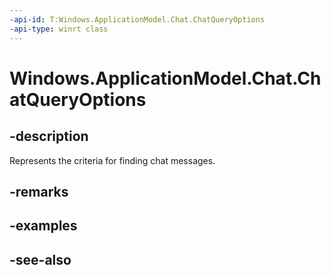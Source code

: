----api-id: T:Windows.ApplicationModel.Chat.ChatQueryOptions
-api-type: winrt class
---<!-- Class syntax.public class ChatQueryOptions : Windows.ApplicationModel.Chat.IChatQueryOptions--># Windows.ApplicationModel.Chat.ChatQueryOptions## -descriptionRepresents the criteria for finding chat messages.## -remarks## -examples## -see-also